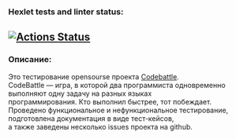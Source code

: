 ### Hexlet tests and linter status:
[![Actions Status](https://github.com/EvgeniyKauter/qa-engineer-project-85/actions/workflows/hexlet-check.yml/badge.svg)](https://github.com/EvgeniyKauter/qa-engineer-project-85/actions)
---
### Описание:
Это тестирование opensourse проекта [Codebattle](https://codebattle.hexlet.io).  
CodeBattle — игра, в которой два программиста одновременно выполняют одну задачу на разных языках\
программирования. Кто выполнил быстрее, тот побеждает.\
Проведено функциональное и нефункциональное тестирование, подготовлена документация в виде тест-кейсов,\
а также заведены несколько issues проекта на github.
